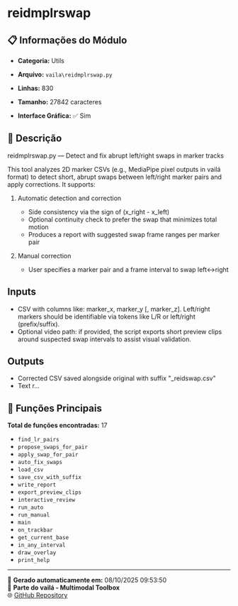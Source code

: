 # reidmplrswap

## 📋 Informações do Módulo

- **Categoria:** Utils
- **Arquivo:** `vaila\reidmplrswap.py`
- **Linhas:** 830
- **Tamanho:** 27842 caracteres


- **Interface Gráfica:** ✅ Sim

## 📖 Descrição


reidmplrswap.py — Detect and fix abrupt left/right swaps in marker tracks

This tool analyzes 2D marker CSVs (e.g., MediaPipe pixel outputs in vailá
format) to detect short, abrupt swaps between left/right marker pairs and
apply corrections. It supports:

1) Automatic detection and correction
   - Side consistency via the sign of (x_right - x_left)
   - Optional continuity check to prefer the swap that minimizes total motion
   - Produces a report with suggested swap frame ranges per marker pair

2) Manual correction
   - User specifies a marker pair and a frame interval to swap left<->right

Inputs
------
- CSV with columns like: marker_x, marker_y [, marker_z]. Left/right markers
  should be identifiable via tokens like L/R or left/right (prefix/suffix).
- Optional video path: if provided, the script exports short preview clips
  around suspected swap intervals to assist visual validation.

Outputs
-------
- Corrected CSV saved alongside original with suffix "_reidswap.csv"
- Text r...

## 🔧 Funções Principais

**Total de funções encontradas:** 17

- `find_lr_pairs`
- `propose_swaps_for_pair`
- `apply_swap_for_pair`
- `auto_fix_swaps`
- `load_csv`
- `save_csv_with_suffix`
- `write_report`
- `export_preview_clips`
- `interactive_review`
- `run_auto`
- `run_manual`
- `main`
- `on_trackbar`
- `get_current_base`
- `in_any_interval`
- `draw_overlay`
- `print_help`




---

📅 **Gerado automaticamente em:** 08/10/2025 09:53:50  
🔗 **Parte do vailá - Multimodal Toolbox**  
🌐 [GitHub Repository](https://github.com/vaila-multimodaltoolbox/vaila)
